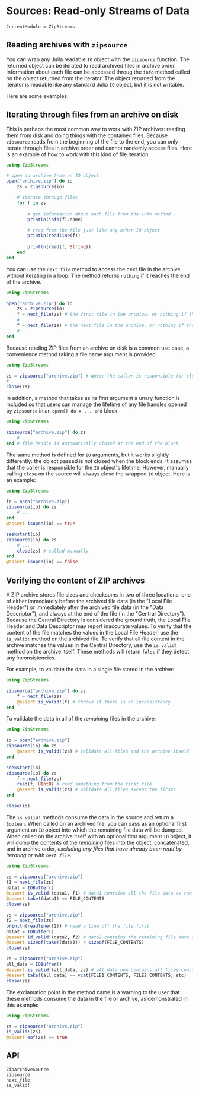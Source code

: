 # Sources: Read-only Streams of Data

```@meta
CurrentModule = ZipStreams
```

## Reading archives with `zipsource`

You can wrap any Julia readable `IO` object with the `zipsource` function. The returned
object can be iterated to read archived files in archive order. Information about
each file can be accessed throug the `info` method called on the object returned
from the iterator. The object returned from the iterator is readable like any standard
Julia `IO` object, but it is not writable.

Here are some examples:

## Iterating through files from an archive on disk

This is perhaps the most common way to work with ZIP archives: reading them from disk and
doing things with the contained files. Because `zipsource` reads from the beginning of the
file to the end, you can only iterate through files in archive order and cannot randomly
access files. Here is an example of how to work with this kind of file iteration:

```julia
using ZipStreams

# open an archive from an IO object
open("archive.zip") do io
    zs = zipsource(io)

    # iterate through files
    for f in zs
        
        # get information about each file from the info method
        println(info(f).name)

        # read from the file just like any other IO object
        println(readline(f))
        
        println(read(f, String))
    end
end
```

You can use the `next_file` method to access the next file in the archive without iterating
in a loop. The method returns `nothing` if it reaches the end of the archive.

```julia
using ZipStreams

open("archive.zip") do io
    zs = zipsource(io)
    f = next_file(zs) # the first file in the archive, or nothing if there are no files archived
    # ...
    f = next_file(zs) # the next file in the archive, or nothing if there was only one file
    # ...
end
```

Because reading ZIP files from an archive on disk is a common use case, a convenience
method taking a file name argument is provided:

```julia
using ZipStreams

zs = zipsource("archive.zip") # Note: the caller is responsible for closing this to free the file handle
# ... 
close(zs)
```

In addition, a method that takes as its first argument a unary function is
included so that users can manage the lifetime of any file handles opened by
`zipsource` in an `open() do x ... end` block:

```julia
using ZipStreams

zipsource("archive.zip") do zs
    # ...
end # file handle is automatically closed at the end of the block
```

The same method is defined for `IO` arguments, but it works slightly differently:
the object passed is _not_ closed when the block ends. It assumes that the
caller is responsible for the `IO` object's lifetime. However, manually calling `close`
on the source will always close the wrapped `IO` object. Here is an example:

```julia
using ZipStreams

io = open("archive.zip")
zipsource(io) do zs
    # ...
end
@assert isopen(io) == true

seekstart(io)
zipsource(io) do zs
    # ...
    close(zs) # called manually
end
@assert isopen(io) == false
```

## Verifying the content of ZIP archives

A ZIP archive stores file sizes and checksums in two of three locations: one of 
either immediately before the archived file data (in the "Local File Header")
or immediately after the archived file data (in the "Data Descriptor"), and always
at the end of the file (in the "Central Directory"). Because the Central Directory
is considered the ground truth, the Local File Header and Data Descriptor may report
inaccurate values. To verify that the content of the file matches the values in the
Local File Header, use the `is_valid!` method on the archived file. To verify that
all file content in the archive matches the values in the Central Directory, use
the `is_valid!` method on the archive itself. These methods will return `false` if
they detect any inconsistencies.

For example, to validate the data in a single file stored in the archive:

```julia
using ZipStreams

zipsource("archive.zip") do zs
    f = next_file(zs)
    @assert is_valid!(f) # throws if there is an inconsistency
end
```

To validate the data in all of the _remaining_ files in the archive:

```julia
using ZipStreams

io = open("archive.zip")
zipsource(io) do zs
    @assert is_valid!(zs) # validate all files and the archive itself
end

seekstart(io)
zipsource(io) do zs
    f = next_file(zs)
    read(f, UInt8) # read something from the first file
    @assert is_valid!(zs) # validate all files except the first!
end

close(io)
```

The `is_valid!` methods consume the data in the source and return a `Boolean`.
When called on an archived file, you can pass as an optional first argument an
`IO` object into which the remaining file data will be dumped. When called on the
archive itself with an optional first argument `IO` object, it will dump the
contents of the _remaining_ files into the object,
concatenated, and in archive order, _excluding any files that have already
been read by iterating or with `next_file`_.

```julia
using ZipStreams

zs = zipsource("archive.zip")
f1 = next_file(zs)
data1 = IOBuffer()
@assert is_valid!(data1, f1) # data1 contains all the file data as raw bytes
@assert take!(data1) == FILE_CONTENTS
close(zs)

zs = zipsource("archive.zip")
f2 = next_file(zs)
println(readline(f2)) # read a line off the file first
data2 = IOBuffer()
@assert id_valid!(data2, f2) # data2 contains the remaining file data excluding the first line!
@assert sizeof(take!(data2)) < sizeof(FILE_CONTENTS)
close(zs)

zs = zipsource("archive.zip")
all_data = IOBuffer()
@assert is_valid!(all_data, zs) # all_data now contains all files concatenated together
@assert take!(all_data) == vcat(FILE1_CONTENTS, FILE2_CONTENTS, etc)
close(zs)
```

The exclamation point in the method name is a warning to the user that these methods
consume the data in the file or archive, as demonstrated in this example:

```julia
using ZipStreams

zs = zipsource("archive.zip")
is_valid!(zs)
@assert eof(zs) == true
```

## API
```@docs
ZipArchiveSource
zipsource
next_file
is_valid!
```
